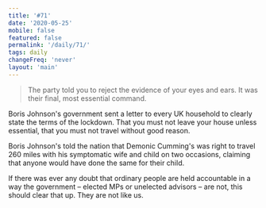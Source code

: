 ```yaml
---
title: '#71'
date: '2020-05-25'
mobile: false
featured: false
permalink: '/daily/71/'
tags: daily
changeFreq: 'never'
layout: 'main'
---
```


> The party told you to reject the evidence of your eyes and ears. It was their final, most essential command.

Boris Johnson's government sent a letter to every UK household to clearly state the terms of the lockdown. That you must not leave your house unless essential, that you must not travel without good reason.

Boris Johnson's told the nation that Demonic Cumming's was right to travel 260 miles with his symptomatic wife and child on two occasions, claiming that anyone would have done the same for their child.

If there was ever any doubt that ordinary people are held accountable in a way the government – elected MPs or unelected advisors – are not, this should clear that up. They are not like us.

